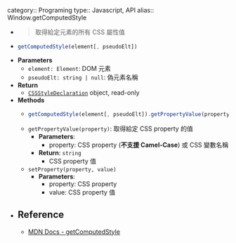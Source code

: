 category:: Programing
type:: Javascript, API
alias:: Window.getComputedStyle

- > 取得給定元素的所有 CSS 屬性值
- ```javascript
  getComputedStyle(element[, pseudoElt])
  ```
- **Parameters**
	- `element: Element`: DOM 元素
	- `pseudoElt: string | null`: 偽元素名稱
- **Return**
	- [`CSSStyleDeclaration`](https://developer.mozilla.org/en-US/docs/Web/API/CSSStyleDeclaration) object, read-only
- **Methods**
	- ```javascript
	  getComputedStyle(element[, pseudoElt]).getPropertyValue(property)
	  ```
	- `getPropertyValue(property)`: 取得給定 CSS  property 的值
		- **Parameters**:
			- property: CSS  property (**不支援 Camel-Case**) 或 CSS 變數名稱
		- **Return**: `string`
			- CSS  property 值
	- `setProperty(property, value)`
		- **Parameters**:
			- property: CSS  property
			- value: CSS  property 值
- ## Reference
	- [MDN Docs - getComputedStyle](https://developer.mozilla.org/zh-TW/docs/Web/API/Window/getComputedStyle)